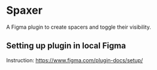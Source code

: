 # Spaxer
A Figma plugin to create spacers and toggle their visibility.


## Setting up plugin in local Figma
Instruction:
  https://www.figma.com/plugin-docs/setup/
